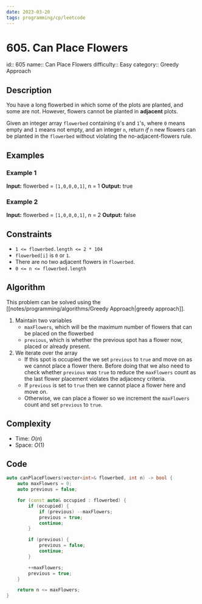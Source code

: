 ```yaml
---
date: 2023-03-20
tags: programming/cp/leetcode
---
```


# 605. Can Place Flowers 

id:: 605
name:: Can Place Flowers
difficulty:: Easy
category:: Greedy Approach

## Description
You have a long flowerbed in which some of the plots are planted, and some are not. However, flowers cannot be planted in **adjacent** plots.

Given an integer array `flowerbed` containing `0`'s and `1`'s, where `0` means empty and `1` means not empty, and an integer `n`, return _if_ `n` new flowers can be planted in the `flowerbed` without violating the no-adjacent-flowers rule.

## Examples
### Example 1
**Input:** flowerbed = `[1,0,0,0,1]`, n = 1
**Output:** true

### Example 2
**Input:** flowerbed = `[1,0,0,0,1]`, n = 2
**Output:** false

## Constraints
-   `1 <= flowerbed.length <= 2 * 104`
-   `flowerbed[i]` is `0` or `1`.
-   There are no two adjacent flowers in `flowerbed`.
-   `0 <= n <= flowerbed.length`

## Algorithm
This problem can be solved using the [[notes/programming/algorithms/Greedy Approach|greedy approach]].
1. Maintain two variables 
	- `maxFlowers`, which will be the maximum number of flowers that can be placed on the flowerbed 
	- `previous`, which is whether the previous spot has a flower now, placed or already present.
2. We iterate over the array 
	- If this spot is occupied the we set `previous` to `true` and move on as we cannot place a flower there. Before doing that we also need to check whether `previous` was `true` to reduce the `maxFlowers` count as the last flower placement violates the adjacency criteria.
	- If `previous` is set to `true` then we cannot place a flower here and move on.
	- Otherwise, we can place a flower so we increment the `maxFlowers` count and set `previous` to `true`.

## Complexity
- Time: $O(n)$
- Space: $O(1)$

## Code
```cpp
auto canPlaceFlowers(vector<int>& flowerbed, int n) -> bool {
	auto maxFlowers = 0;
	auto previous = false;

	for (const auto& occupied : flowerbed) {
		if (occupied) {
			if (previous) --maxFlowers;
			previous = true;
			continue;
		}

		if (previous) {
			previous = false;
			continue;
		}

		++maxFlowers;
		previous = true;
	}

	return n <= maxFlowers;
}
```